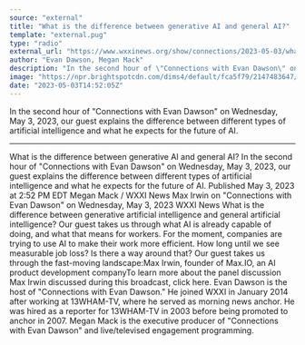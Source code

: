 ```yaml
---
source: "external"
title: "What is the difference between generative AI and general AI?"
template: "external.pug"
type: "radio"
external_url: "https://www.wxxinews.org/show/connections/2023-05-03/what-is-the-difference-between-generative-ai-and-general-ai"
author: "Evan Dawson, Megan Mack"
description: "In the second hour of \"Connections with Evan Dawson\" on Wednesday, May 3, 2023, our guest explains the difference between different types of artificial intelligence and what he expects for the future of AI."
image: "https://npr.brightspotcdn.com/dims4/default/fca5f79/2147483647/strip/true/crop/800x420+0+0/resize/1200x630!/quality/90/?url=http%3A%2F%2Fnpr-brightspot.s3.amazonaws.com%2F78%2F18%2F2a6670ee4ac39d92a4d12c903b27%2F3569f0ea-56bb-442d-94d7-ec691b905259.jpg"
date: "2023-05-03T14:52:05Z"
---
```


In the second hour of "Connections with Evan Dawson" on Wednesday, May 3, 2023, our guest explains the difference between different types of artificial intelligence and what he expects for the future of AI.

---

What is the difference between generative AI and general AI?
In the second hour of "Connections with Evan Dawson" on Wednesday, May 3, 2023, our guest explains the difference between different types of artificial intelligence and what he expects for the future of AI.
Published May 3, 2023 at 2:52 PM EDT
Megan Mack
/
WXXI News Max Irwin on "Connections with Evan Dawson" on Wednesday, May 3, 2023
WXXI News
What is the difference between generative artificial intelligence and general artificial intelligence? Our guest takes us through what AI is already capable of doing, and what that means for workers. For the moment, companies are trying to use AI to make their work more efficient. How long until we see measurable job loss? Is there a way around that? Our guest takes us through the fast-moving landscape:Max Irwin, founder of Max.IO, an AI product development companyTo learn more about the panel discussion Max Irwin discussed during this broadcast, click here.
Evan Dawson is the host of "Connections with Evan Dawson." He joined WXXI in January 2014 after working at 13WHAM-TV, where he served as morning news anchor. He was hired as a reporter for 13WHAM-TV in 2003 before being promoted to anchor in 2007.
Megan Mack is the executive producer of "Connections with Evan Dawson" and live/televised engagement programming.
